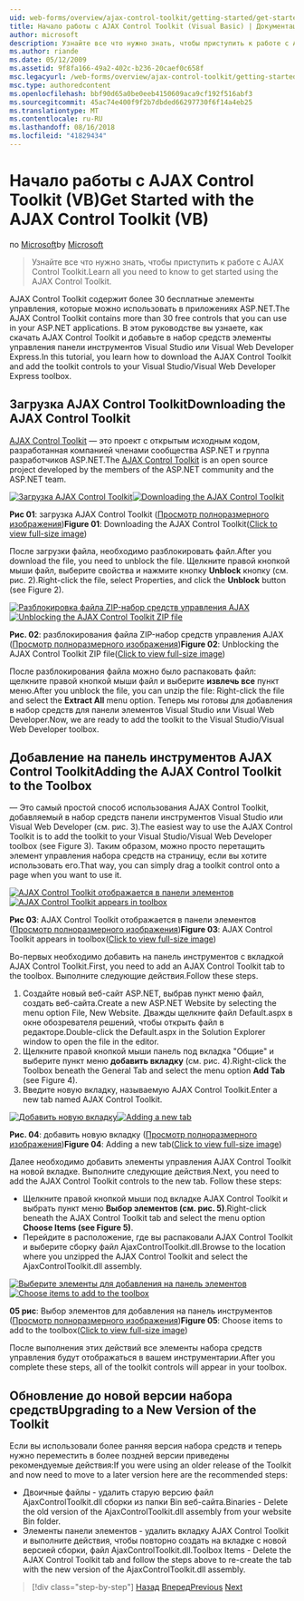 ```yaml
---
uid: web-forms/overview/ajax-control-toolkit/getting-started/get-started-with-the-ajax-control-toolkit-vb
title: Начало работы с AJAX Control Toolkit (Visual Basic) | Документация Майкрософт
author: microsoft
description: Узнайте все что нужно знать, чтобы приступить к работе с AJAX Control Toolkit.
ms.author: riande
ms.date: 05/12/2009
ms.assetid: 9f8fa166-49a2-402c-b236-20caef0c658f
msc.legacyurl: /web-forms/overview/ajax-control-toolkit/getting-started/get-started-with-the-ajax-control-toolkit-vb
msc.type: authoredcontent
ms.openlocfilehash: bbf90d65a0be0eeb4150609aca9cf192f516abf3
ms.sourcegitcommit: 45ac74e400f9f2b7dbded66297730f6f14a4eb25
ms.translationtype: MT
ms.contentlocale: ru-RU
ms.lasthandoff: 08/16/2018
ms.locfileid: "41829434"
---
```

<a name="get-started-with-the-ajax-control-toolkit-vb"></a><span data-ttu-id="d2417-103">Начало работы с AJAX Control Toolkit (VB)</span><span class="sxs-lookup"><span data-stu-id="d2417-103">Get Started with the AJAX Control Toolkit (VB)</span></span>
====================
<span data-ttu-id="d2417-104">по [Microsoft](https://github.com/microsoft)</span><span class="sxs-lookup"><span data-stu-id="d2417-104">by [Microsoft](https://github.com/microsoft)</span></span>

> <span data-ttu-id="d2417-105">Узнайте все что нужно знать, чтобы приступить к работе с AJAX Control Toolkit.</span><span class="sxs-lookup"><span data-stu-id="d2417-105">Learn all you need to know to get started using the AJAX Control Toolkit.</span></span>


<span data-ttu-id="d2417-106">AJAX Control Toolkit содержит более 30 бесплатные элементы управления, которые можно использовать в приложениях ASP.NET.</span><span class="sxs-lookup"><span data-stu-id="d2417-106">The AJAX Control Toolkit contains more than 30 free controls that you can use in your ASP.NET applications.</span></span> <span data-ttu-id="d2417-107">В этом руководстве вы узнаете, как скачать AJAX Control Toolkit и добавьте в набор средств элементы управления панели инструментов Visual Studio или Visual Web Developer Express.</span><span class="sxs-lookup"><span data-stu-id="d2417-107">In this tutorial, you learn how to download the AJAX Control Toolkit and add the toolkit controls to your Visual Studio/Visual Web Developer Express toolbox.</span></span>

## <a name="downloading-the-ajax-control-toolkit"></a><span data-ttu-id="d2417-108">Загрузка AJAX Control Toolkit</span><span class="sxs-lookup"><span data-stu-id="d2417-108">Downloading the AJAX Control Toolkit</span></span>

<span data-ttu-id="d2417-109">[AJAX Control Toolkit](http://devexpress.com/act) — это проект с открытым исходным кодом, разработанная компанией членами сообщества ASP.NET и группа разработчиков ASP.NET.</span><span class="sxs-lookup"><span data-stu-id="d2417-109">The [AJAX Control Toolkit](http://devexpress.com/act) is an open source project developed by the members of the ASP.NET community and the ASP.NET team.</span></span>


<span data-ttu-id="d2417-110">[![Загрузка AJAX Control Toolkit](get-started-with-the-ajax-control-toolkit-vb/_static/image1.jpg)](get-started-with-the-ajax-control-toolkit-vb/_static/image1.png)</span><span class="sxs-lookup"><span data-stu-id="d2417-110">[![Downloading the AJAX Control Toolkit](get-started-with-the-ajax-control-toolkit-vb/_static/image1.jpg)](get-started-with-the-ajax-control-toolkit-vb/_static/image1.png)</span></span>

<span data-ttu-id="d2417-111">**Рис 01**: загрузка AJAX Control Toolkit ([Просмотр полноразмерного изображения](get-started-with-the-ajax-control-toolkit-vb/_static/image2.png))</span><span class="sxs-lookup"><span data-stu-id="d2417-111">**Figure 01**: Downloading the AJAX Control Toolkit([Click to view full-size image](get-started-with-the-ajax-control-toolkit-vb/_static/image2.png))</span></span>


<span data-ttu-id="d2417-112">После загрузки файла, необходимо разблокировать файл.</span><span class="sxs-lookup"><span data-stu-id="d2417-112">After you download the file, you need to unblock the file.</span></span> <span data-ttu-id="d2417-113">Щелкните правой кнопкой мыши файл, выберите свойства и нажмите кнопку **Unblock** кнопку (см. рис. 2).</span><span class="sxs-lookup"><span data-stu-id="d2417-113">Right-click the file, select Properties, and click the **Unblock** button (see Figure 2).</span></span>


<span data-ttu-id="d2417-114">[![Разблокировка файла ZIP-набор средств управления AJAX](get-started-with-the-ajax-control-toolkit-vb/_static/image2.jpg)](get-started-with-the-ajax-control-toolkit-vb/_static/image3.png)</span><span class="sxs-lookup"><span data-stu-id="d2417-114">[![Unblocking the AJAX Control Toolkit ZIP file](get-started-with-the-ajax-control-toolkit-vb/_static/image2.jpg)](get-started-with-the-ajax-control-toolkit-vb/_static/image3.png)</span></span>

<span data-ttu-id="d2417-115">**Рис. 02**: разблокирования файла ZIP-набор средств управления AJAX ([Просмотр полноразмерного изображения](get-started-with-the-ajax-control-toolkit-vb/_static/image4.png))</span><span class="sxs-lookup"><span data-stu-id="d2417-115">**Figure 02**: Unblocking the AJAX Control Toolkit ZIP file([Click to view full-size image](get-started-with-the-ajax-control-toolkit-vb/_static/image4.png))</span></span>


<span data-ttu-id="d2417-116">После разблокирования файла можно было распаковать файл: щелкните правой кнопкой мыши файл и выберите **извлечь все** пункт меню.</span><span class="sxs-lookup"><span data-stu-id="d2417-116">After you unblock the file, you can unzip the file: Right-click the file and select the **Extract All** menu option.</span></span> <span data-ttu-id="d2417-117">Теперь мы готовы для добавления в набор средств для панели элементов Visual Studio или Visual Web Developer.</span><span class="sxs-lookup"><span data-stu-id="d2417-117">Now, we are ready to add the toolkit to the Visual Studio/Visual Web Developer toolbox.</span></span>

## <a name="adding-the-ajax-control-toolkit-to-the-toolbox"></a><span data-ttu-id="d2417-118">Добавление на панель инструментов AJAX Control Toolkit</span><span class="sxs-lookup"><span data-stu-id="d2417-118">Adding the AJAX Control Toolkit to the Toolbox</span></span>

<span data-ttu-id="d2417-119">— Это самый простой способ использования AJAX Control Toolkit, добавляемый в набор средств панели инструментов Visual Studio или Visual Web Developer (см. рис. 3).</span><span class="sxs-lookup"><span data-stu-id="d2417-119">The easiest way to use the AJAX Control Toolkit is to add the toolkit to your Visual Studio/Visual Web Developer toolbox (see Figure 3).</span></span> <span data-ttu-id="d2417-120">Таким образом, можно просто перетащить элемент управления набора средств на страницу, если вы хотите использовать его.</span><span class="sxs-lookup"><span data-stu-id="d2417-120">That way, you can simply drag a toolkit control onto a page when you want to use it.</span></span>


<span data-ttu-id="d2417-121">[![AJAX Control Toolkit отображается в панели элементов](get-started-with-the-ajax-control-toolkit-vb/_static/image3.jpg)](get-started-with-the-ajax-control-toolkit-vb/_static/image5.png)</span><span class="sxs-lookup"><span data-stu-id="d2417-121">[![AJAX Control Toolkit appears in toolbox](get-started-with-the-ajax-control-toolkit-vb/_static/image3.jpg)](get-started-with-the-ajax-control-toolkit-vb/_static/image5.png)</span></span>

<span data-ttu-id="d2417-122">**Рис 03**: AJAX Control Toolkit отображается в панели элементов ([Просмотр полноразмерного изображения](get-started-with-the-ajax-control-toolkit-vb/_static/image6.png))</span><span class="sxs-lookup"><span data-stu-id="d2417-122">**Figure 03**: AJAX Control Toolkit appears in toolbox([Click to view full-size image](get-started-with-the-ajax-control-toolkit-vb/_static/image6.png))</span></span>


<span data-ttu-id="d2417-123">Во-первых необходимо добавить на панель инструментов с вкладкой AJAX Control Toolkit.</span><span class="sxs-lookup"><span data-stu-id="d2417-123">First, you need to add an AJAX Control Toolkit tab to the toolbox.</span></span> <span data-ttu-id="d2417-124">Выполните следующие действия.</span><span class="sxs-lookup"><span data-stu-id="d2417-124">Follow these steps.</span></span>

1. <span data-ttu-id="d2417-125">Создайте новый веб-сайт ASP.NET, выбрав пункт меню файл, создать веб-сайта.</span><span class="sxs-lookup"><span data-stu-id="d2417-125">Create a new ASP.NET Website by selecting the menu option File, New Website.</span></span> <span data-ttu-id="d2417-126">Дважды щелкните файл Default.aspx в окне обозревателя решений, чтобы открыть файл в редакторе.</span><span class="sxs-lookup"><span data-stu-id="d2417-126">Double-click the Default.aspx in the Solution Explorer window to open the file in the editor.</span></span>
2. <span data-ttu-id="d2417-127">Щелкните правой кнопкой мыши панель под вкладка "Общие" и выберите пункт меню **добавить вкладку** (см. рис. 4).</span><span class="sxs-lookup"><span data-stu-id="d2417-127">Right-click the Toolbox beneath the General Tab and select the menu option **Add Tab** (see Figure 4).</span></span>
3. <span data-ttu-id="d2417-128">Введите новую вкладку, называемую AJAX Control Toolkit.</span><span class="sxs-lookup"><span data-stu-id="d2417-128">Enter a new tab named AJAX Control Toolkit.</span></span>


<span data-ttu-id="d2417-129">[![Добавить новую вкладку](get-started-with-the-ajax-control-toolkit-vb/_static/image4.jpg)](get-started-with-the-ajax-control-toolkit-vb/_static/image7.png)</span><span class="sxs-lookup"><span data-stu-id="d2417-129">[![Adding a new tab](get-started-with-the-ajax-control-toolkit-vb/_static/image4.jpg)](get-started-with-the-ajax-control-toolkit-vb/_static/image7.png)</span></span>

<span data-ttu-id="d2417-130">**Рис. 04**: добавить новую вкладку ([Просмотр полноразмерного изображения](get-started-with-the-ajax-control-toolkit-vb/_static/image8.png))</span><span class="sxs-lookup"><span data-stu-id="d2417-130">**Figure 04**: Adding a new tab([Click to view full-size image](get-started-with-the-ajax-control-toolkit-vb/_static/image8.png))</span></span>


<span data-ttu-id="d2417-131">Далее необходимо добавить элементы управления AJAX Control Toolkit на новой вкладке. Выполните следующие действия.</span><span class="sxs-lookup"><span data-stu-id="d2417-131">Next, you need to add the AJAX Control Toolkit controls to the new tab. Follow these steps:</span></span>

- <span data-ttu-id="d2417-132">Щелкните правой кнопкой мыши под вкладке AJAX Control Toolkit и выбрать пункт меню **Выбор элементов (см. рис. 5)**.</span><span class="sxs-lookup"><span data-stu-id="d2417-132">Right-click beneath the AJAX Control Toolkit tab and select the menu option **Choose Items (see Figure 5)**.</span></span>
- <span data-ttu-id="d2417-133">Перейдите в расположение, где вы распаковали AJAX Control Toolkit и выберите сборку файл AjaxControlToolkit.dll.</span><span class="sxs-lookup"><span data-stu-id="d2417-133">Browse to the location where you unzipped the AJAX Control Toolkit and select the AjaxControlToolkit.dll assembly.</span></span>


<span data-ttu-id="d2417-134">[![Выберите элементы для добавления на панель элементов](get-started-with-the-ajax-control-toolkit-vb/_static/image5.jpg)](get-started-with-the-ajax-control-toolkit-vb/_static/image9.png)</span><span class="sxs-lookup"><span data-stu-id="d2417-134">[![Choose items to add to the toolbox](get-started-with-the-ajax-control-toolkit-vb/_static/image5.jpg)](get-started-with-the-ajax-control-toolkit-vb/_static/image9.png)</span></span>

<span data-ttu-id="d2417-135">**05 рис**: Выбор элементов для добавления на панель инструментов ([Просмотр полноразмерного изображения](get-started-with-the-ajax-control-toolkit-vb/_static/image10.png))</span><span class="sxs-lookup"><span data-stu-id="d2417-135">**Figure 05**: Choose items to add to the toolbox([Click to view full-size image](get-started-with-the-ajax-control-toolkit-vb/_static/image10.png))</span></span>


<span data-ttu-id="d2417-136">После выполнения этих действий все элементы набора средств управления будут отображаться в вашем инструментарии.</span><span class="sxs-lookup"><span data-stu-id="d2417-136">After you complete these steps, all of the toolkit controls will appear in your toolbox.</span></span>

## <a name="upgrading-to-a-new-version-of-the-toolkit"></a><span data-ttu-id="d2417-137">Обновление до новой версии набора средств</span><span class="sxs-lookup"><span data-stu-id="d2417-137">Upgrading to a New Version of the Toolkit</span></span>

<span data-ttu-id="d2417-138">Если вы использовали более ранняя версия набора средств и теперь нужно переместить в более поздней версии приведены рекомендуемые действия:</span><span class="sxs-lookup"><span data-stu-id="d2417-138">If you were using an older release of the Toolkit and now need to move to a later version here are the recommended steps:</span></span>

- <span data-ttu-id="d2417-139">Двоичные файлы - удалить старую версию файл AjaxControlToolkit.dll сборки из папки Bin веб-сайта.</span><span class="sxs-lookup"><span data-stu-id="d2417-139">Binaries - Delete the old version of the AjaxControlToolkit.dll assembly from your website Bin folder.</span></span>
- <span data-ttu-id="d2417-140">Элементы панели элементов - удалить вкладку AJAX Control Toolkit и выполните действия, чтобы повторно создать на вкладке с новой версией сборки, файл AjaxControlToolkit.dll.</span><span class="sxs-lookup"><span data-stu-id="d2417-140">Toolbox Items - Delete the AJAX Control Toolkit tab and follow the steps above to re-create the tab with the new version of the AjaxControlToolkit.dll assembly.</span></span>

> [!div class="step-by-step"]
> <span data-ttu-id="d2417-141">[Назад](creating-a-custom-ajax-control-toolkit-control-extender-cs.md)
> [Вперед](using-ajax-control-toolkit-controls-and-control-extenders-vb.md)</span><span class="sxs-lookup"><span data-stu-id="d2417-141">[Previous](creating-a-custom-ajax-control-toolkit-control-extender-cs.md)
[Next](using-ajax-control-toolkit-controls-and-control-extenders-vb.md)</span></span>
